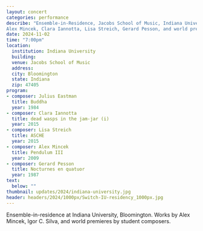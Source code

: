 ```yaml
---
layout: concert
categories: performance
describe: "Ensemble-in-Residence, Jacobs School of Music, Indiana University. Works by Julius Eastman,
Alex Mincek, Clara Iannotta, Lisa Streich, Gerard Pesson, and world premieres by student composers."
date: 2024-11-02
time: "7:00pm"
location:
  institution: Indiana University
  building: 
  venue: Jacobs School of Music
  address: 
  city: Bloomington
  state: Indiana
  zip: 47405
program:
- composer: Julius Eastman
  title: Buddha
  year: 1984
- composer: Clara Iannotta
  title: dead wasps in the jam-jar (i)
  year: 2015
- composer: Lisa Streich
  title: ASCHE
  year: 2015
- composer: Alex Mincek
  title: Pendulum III
  year: 2009
- composer: Gerard Pesson
  title: Nocturnes en quatuor
  year: 1987
text:
  below: ""
thumbnail: updates/2024/indiana-university.jpg
header: headers/2024/1000px/Switch-IU-residency_1000px.jpg
---
```


Ensemble-in-residence at Indiana University, Bloomington. Works by Alex Mincek, Igor C. Silva, and world premieres by student composers.
